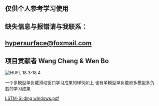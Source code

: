 ## 仅供个人参考学习使用

## 缺失信息与报错请与我联系：
## hypersurface@foxmail.com
## 项目贡献者 Wang Chang & Wen Bo

![HUFL 18 3-18 4](https://github.com/yokiYuzi/Pred_Modle-For-Load-Info/assets/76743561/9fa62a93-4a5c-4a3b-b58a-2ab6a91687a6)

一个多模型单负载滑动窗口学习成果的样例如上
也有单模型单负载和多模型多负载的学习成果


[LSTM-Sliding windows.pdf](https://github.com/yokiYuzi/Pred_Modle-For-Load-Info/files/15367069/LSTM-Sliding.windows.pdf)
